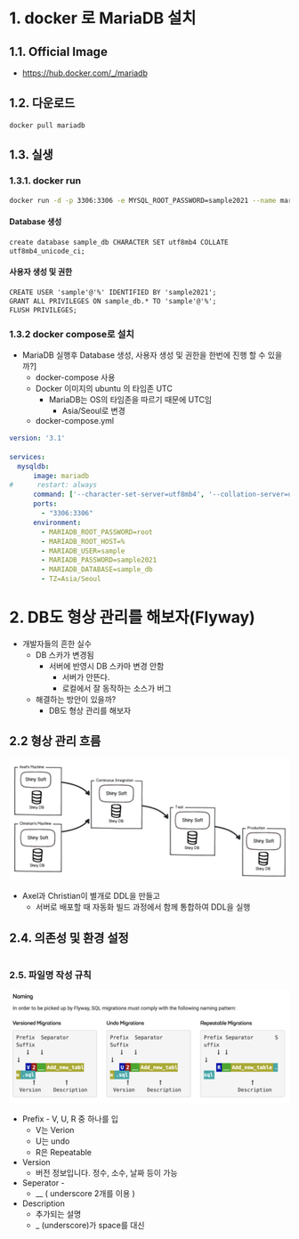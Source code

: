 # 1. docker 로 MariaDB 설치
## 1.1.  Official Image
* https://hub.docker.com/_/mariadb
## 1.2. 다운로드
```
docker pull mariadb
```
## 1.3. 실생
### 1.3.1. docker run
~~~Bash
docker run -d -p 3306:3306 -e MYSQL_ROOT_PASSWORD=sample2021 --name mariadb mariadb
~~~

#### Database 생성
~~~mariadb
create database sample_db CHARACTER SET utf8mb4 COLLATE utf8mb4_unicode_ci;
~~~

#### 사용자 생성 및 권한
~~~mariadb
CREATE USER 'sample'@'%' IDENTIFIED BY 'sample2021';
GRANT ALL PRIVILEGES ON sample_db.* TO 'sample'@'%';
FLUSH PRIVILEGES;
~~~

### 1.3.2 docker compose로 설치
* MariaDB 실행후 Database 생성, 사용자 생성 및 권한을 한번에 진행 할 수 있을까?]
    * docker-compose 사용
    * Docker 이미지의 ubuntu 의 타임존 UTC
        * MariaDB는 OS의 타임존을 따르기 때문에 UTC임
            * Asia/Seoul로 변경
    *  docker-compose.yml
```yaml
version: '3.1'

services:
  mysqldb:
      image: mariadb
#      restart: always
      command: ['--character-set-server=utf8mb4', '--collation-server=utf8mb4_unicode_ci']
      ports:
        - "3306:3306"
      environment:
        - MARIADB_ROOT_PASSWORD=root
        - MARIADB_ROOT_HOST=%
        - MARIADB_USER=sample
        - MARIADB_PASSWORD=sample2021
        - MARIADB_DATABASE=sample_db
        - TZ=Asia/Seoul
```

# 2. DB도 형상 관리를 해보자(Flyway)
* 개발자들의 흔한 실수
  * DB 스카가 변경됨
      * 서버에 반영시 DB 스카마 변경 안함
          * 서버가 안뜬다.
          * 로컬에서 잘 동작하는 소스가 버그
  * 해결하는 방안이 있을까?
      * DB도 형상 관리를 해보자

## 2.2 형상 관리 흐름
![](images/flyway_spec.png.png)
* Axel과 Christian이 별개로 DDL을 만들고
  * 서버로 배포할 때 자동화 빌드 과정에서 함께 통합하여 DDL을 실행

## 2.4. 의존성 및 환경 설정
```xml

```
### 2.5. 파일명 작성 규칙    
![](images/flywaynaming.png.png)
* Prefix - V, U, R 중 하나를 입
  * V는 Verion
  * U는 undo
  * R은 Repeatable
* Version
  * 버전 정보입니다. 정수, 소수, 날짜 등이 가능
* Seperator - 
  * __ ( underscore 2개를 이용 )
* Description 
  * 추가되는 설명
  * _ (underscore)가 space를 대신

  
  

